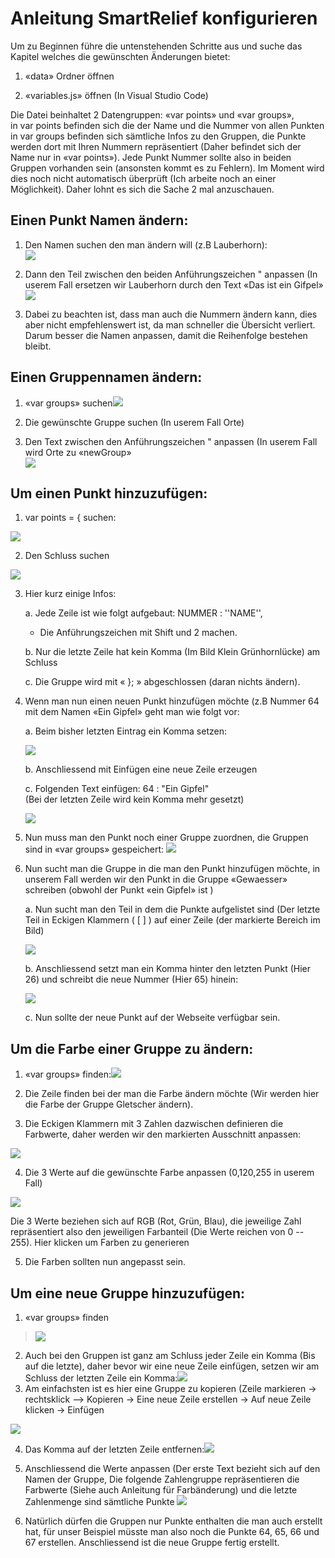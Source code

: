Anleitung SmartRelief konfigurieren
===================================

Um zu Beginnen führe die untenstehenden Schritte aus und suche das Kapitel welches die gewünschten Änderungen bietet:

1.  «data» Ordner öffnen

2.  «variables.js» öffnen (In Visual Studio Code)

Die Datei beinhaltet 2 Datengruppen: «var points» und «var groups»,\
in var points befinden sich die der Name und die Nummer von allen
Punkten\
in var groups befinden sich sämtliche Infos zu den Gruppen, die Punkte
werden dort mit Ihren Nummern repräsentiert (Daher befindet sich der
Name nur in «var points»). Jede Punkt Nummer sollte also in beiden
Gruppen vorhanden sein (ansonsten kommt es zu Fehlern). Im Moment wird
dies noch nicht automatisch überprüft (Ich arbeite noch an einer
Möglichkeit). Daher lohnt es sich die Sache 2 mal anzuschauen.

Einen Punkt Namen ändern:
-------------------------

1.  Den Namen suchen den man ändern will (z.B Lauberhorn):\
    ![](.//media/image1.PNG)

2.  Dann den Teil zwischen den beiden Anführungszeichen  " anpassen
    (In userem Fall ersetzen wir Lauberhorn durch den Text «Das ist ein
    Gifpel»\
    ![](.//media/image2.PNG)

3.  Dabei zu beachten ist, dass man auch die Nummern ändern kann, dies
    aber nicht empfehlenswert ist, da man schneller die Übersicht
    verliert. Darum besser die Namen anpassen, damit die Reihenfolge
    bestehen bleibt.

Einen Gruppennamen ändern:
--------------------------

1.  «var groups» suchen![](.//media/image3.PNG)

2.  Die gewünschte Gruppe suchen (In userem Fall Orte)

3.  Den Text zwischen den Anführungszeichen " anpassen (In userem
    Fall wird Orte zu «newGroup»\
    ![](.//media/image4.PNG)

Um einen Punkt hinzuzufügen:
----------------------------

1.  var points = { suchen:

![](.//media/image1.PNG)

2.  Den Schluss suchen

![](.//media/image5.PNG)

3.  Hier kurz einige Infos:

    a.  Jede Zeile ist wie folgt aufgebaut: NUMMER : ''NAME'',

    - Die Anführungszeichen mit Shift und 2 machen.

    b.  Nur die letzte Zeile hat kein Komma (Im Bild Klein
        Grünhornlücke) am Schluss

    c.  Die Gruppe wird mit « }; » abgeschlossen (daran nichts ändern).

4.  Wenn man nun einen neuen Punkt hinzufügen möchte (z.B Nummer 64 mit
    dem Namen «Ein Gipfel» geht man wie folgt vor:

    a.  Beim bisher letzten Eintrag ein Komma setzen:

    ![](.//media/image6.PNG)

    b.  Anschliessend mit Einfügen eine neue Zeile erzeugen

    c.  Folgenden Text einfügen: 64 :
        \"Ein Gipfel\"\
        (Bei der letzten Zeile wird kein Komma mehr gesetzt)

    ![](.//media/image7.PNG)

5.  Nun muss man den Punkt noch einer Gruppe zuordnen, die Gruppen sind
    in «var groups» gespeichert:
    ![](.//media/image3.PNG)

6.  Nun sucht man die Gruppe in die man den Punkt hinzufügen möchte, in
    unserem Fall werden wir den Punkt in die Gruppe «Gewaesser»
    schreiben (obwohl der Punkt «ein Gipfel» ist )

    a.  Nun sucht man den Teil in dem die Punkte aufgelistet sind (Der
        letzte Teil in Eckigen Klammern ( \[ \] ) auf einer Zeile (der
        markierte Bereich im
        Bild)
    
    ![](.//media/image8.PNG)

    b.  Anschliessend setzt man ein Komma hinter den letzten Punkt
        (Hier 26) und schreibt die neue Nummer (Hier 65)
        hinein:
    
    ![](.//media/image9.PNG)

    c.  Nun sollte der neue Punkt auf der Webseite verfügbar sein.

Um die Farbe einer Gruppe zu ändern:
------------------------------------

1.  «var groups» finden:![](.//media/image3.PNG)

2.  Die Zeile finden bei der man die Farbe ändern möchte (Wir werden
    hier die Farbe der Gruppe Gletscher ändern).

3.  Die Eckigen Klammern mit 3 Zahlen dazwischen definieren die
    Farbwerte, daher werden wir den markierten Ausschnitt anpassen:

![](.//media/image10.PNG)

4.  Die 3 Werte auf die gewünschte Farbe
    anpassen (0,120,255 in userem Fall)

![](.//media/image11.PNG) 

Die 3 Werte beziehen sich auf RGB (Rot, Grün, Blau), die
    jeweilige Zahl repräsentiert also den jeweiligen Farbanteil (Die
    Werte reichen von 0 -- 255). Hier klicken um Farben zu
    generieren

5.  Die Farben sollten nun angepasst sein.

Um eine neue Gruppe hinzuzufügen:
---------------------------------

1.  «var groups» finden

> ![](.//media/image3.PNG)

2.  Auch bei den Gruppen ist ganz am Schluss jeder Zeile ein Komma (Bis
    auf die letzte), daher bevor wir eine neue Zeile einfügen, setzen
    wir am Schluss der letzten Zeile ein
    Komma:![](.//media/image12.PNG)
3.  Am einfachsten ist es hier eine Gruppe zu kopieren (Zeile markieren
    -\> rechtsklick --\> Kopieren -\> Eine neue Zeile erstellen -\> Auf
    neue Zeile klicken -\> Einfügen

![](.//media/image13.PNG)

4.  Das Komma auf der letzten Zeile
    entfernen:![](.//media/image14.PNG)

5.  Anschliessend die Werte anpassen (Der erste Text bezieht sich auf
    den Namen der Gruppe, Die folgende Zahlengruppe repräsentieren die
    Farbwerte (Siehe auch Anleitung für Farbänderung) und die letzte
    Zahlenmenge sind sämtliche Punkte
    ![](.//media/image15.PNG)

6.  Natürlich dürfen die Gruppen nur Punkte enthalten die man auch
    erstellt hat, für unser Beispiel müsste man also noch die Punkte 64,
    65, 66 und 67 erstellen. Anschliessend ist die neue Gruppe fertig
    erstellt.
